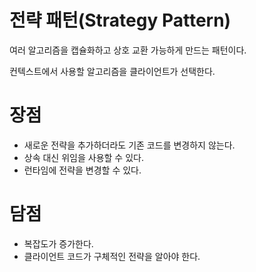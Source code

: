 # 전략 패턴(Strategy Pattern)

여러 알고리즘을 캡슐화하고 상호 교환 가능하게 만드는 패턴이다.

컨텍스트에서 사용할 알고리즘을 클라이언트가 선택한다.

# 장점

- 새로운 전략을 추가하더라도 기존 코드를 변경하지 않는다.
- 상속 대신 위임을 사용할 수 있다.
- 런타임에 전략을 변경할 수 있다.

# 담점

- 복잡도가 증가한다.
- 클라이언트 코드가 구체적인 전략을 알아야 한다.
